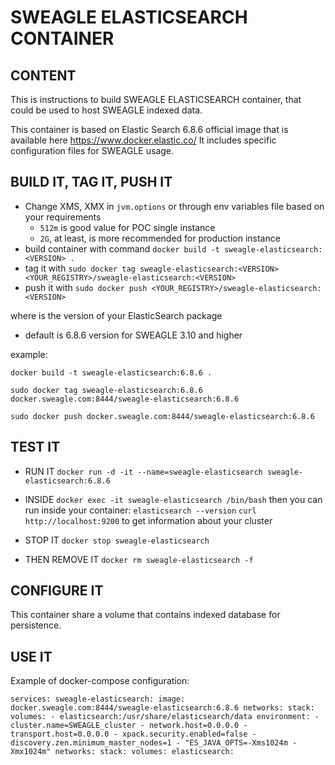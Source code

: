 # SWEAGLE ELASTICSEARCH CONTAINER

## CONTENT

This is instructions to build SWEAGLE ELASTICSEARCH container, that could be used to host SWEAGLE indexed data.

This container is based on Elastic Search 6.8.6 official image that is available here https://www.docker.elastic.co/
It includes specific configuration files for SWEAGLE usage.

## BUILD IT, TAG IT, PUSH IT

- Change XMS, XMX in `jvm.options` or through env variables file based on your requirements
  - `512m` is good value for POC single instance
  - `2G`, at least, is more recommended for production instance
- build container with command `docker build -t sweagle-elasticsearch:<VERSION> .`
- tag it with `sudo docker tag sweagle-elasticsearch:<VERSION> <YOUR_REGISTRY>/sweagle-elasticsearch:<VERSION>`
- push it with `sudo docker push <YOUR_REGISTRY>/sweagle-elasticsearch:<VERSION>`

where <VERSION> is the version of your ElasticSearch package
  - default is 6.8.6 version for SWEAGLE 3.10 and higher

example:

`docker build -t sweagle-elasticsearch:6.8.6 .`

`sudo docker tag sweagle-elasticsearch:6.8.6 docker.sweagle.com:8444/sweagle-elasticsearch:6.8.6`

`sudo docker push docker.sweagle.com:8444/sweagle-elasticsearch:6.8.6`

## TEST IT

- RUN IT
`docker run -d -it --name=sweagle-elasticsearch sweagle-elasticsearch:6.8.6`

- INSIDE
`docker exec -it sweagle-elasticsearch /bin/bash`
then you can run inside your container:
`elasticsearch --version`
`curl http://localhost:9200` to get information about your cluster

- STOP IT
`docker stop sweagle-elasticsearch`

- THEN REMOVE IT
`docker rm sweagle-elasticsearch -f`

## CONFIGURE IT

This container share a volume that contains indexed database for persistence.

## USE IT

Example of docker-compose configuration:

`
services:
  sweagle-elasticsearch:
    image: docker.sweagle.com:8444/sweagle-elasticsearch:6.8.6
    networks:
      stack:
    volumes:
      - elasticsearch:/usr/share/elasticsearch/data
    environment:
      - cluster.name=SWEAGLE_cluster
      - network.host=0.0.0.0
      - transport.host=0.0.0.0
      - xpack.security.enabled=false
      - discovery.zen.minimum_master_nodes=1
      - "ES_JAVA_OPTS=-Xms1024m -Xmx1024m"
    networks:
      stack:
volumes:
  elasticsearch:
`
